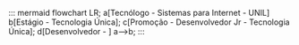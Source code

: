 ::: mermaid
flowchart LR;
a[Tecnólogo - Sistemas para Internet - UNIL]
b[Estágio - Tecnologia Única];
c[Promoção - Desenvolvedor Jr - Tecnologia Única];
d[Desenvolvedor - ]
a-->b;
:::
